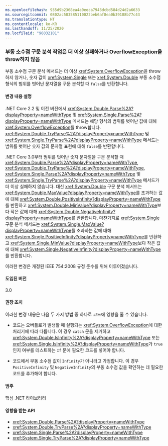 ```yaml
---
ms.openlocfilehash: 935d9b2368ea4a0eeca7943dcbd584d24d2a6633
ms.sourcegitcommit: 0802ac583585110022beb6af8ea0b39188b77c43
ms.translationtype: HT
ms.contentlocale: ko-KR
ms.lasthandoff: 11/25/2020
ms.locfileid: "96032101"
---
```

### <a name="floating-point-parsing-operations-no-longer-fail-or-throw-an-overflowexception"></a>부동 소수점 구문 분석 작업은 더 이상 실패하거나 OverflowException을 throw하지 않음

부동 소수점 구문 분석 메서드는 더 이상 <xref:System.OverflowException>을 throw하지 않거나, 숫자 값이 <xref:System.Single> 또는 <xref:System.Double> 부동 소수점 형식의 범위를 벗어난 문자열을 구문 분석할 때 `false`를 반환합니다.

#### <a name="change-description"></a>변경 내용 설명

.NET Core 2.2 및 이전 버전에서 <xref:System.Double.Parse%2A?displayProperty=nameWithType> 및 <xref:System.Single.Parse%2A?displayProperty=nameWithType> 메서드는 해당 형식의 범위를 벗어난 값에 대해 <xref:System.OverflowException>를 throw합니다. <xref:System.Double.TryParse%2A?displayProperty=nameWithType> 및 <xref:System.Single.TryParse%2A?displayProperty=nameWithType> 메서드는 범위를 벗어난 숫자 값의 문자열 표현에 대해 `false`를 반환합니다.

.NET Core 3.0부터 범위를 벗어난 숫자 문자열을 구문 분석할 때 <xref:System.Double.Parse%2A?displayProperty=nameWithType>, <xref:System.Double.TryParse%2A?displayProperty=nameWithType>, <xref:System.Single.Parse%2A?displayProperty=nameWithType> 및 <xref:System.Single.TryParse%2A?displayProperty=nameWithType> 메서드가 더 이상 실패하지 않습니다. 대신 <xref:System.Double> 구문 분석 메서드는 <xref:System.Double.MaxValue?displayProperty=nameWithType>를 초과하는 값에 대해 <xref:System.Double.PositiveInfinity?displayProperty=nameWithType>를 반환하고 <xref:System.Double.MinValue?displayProperty=nameWithType>보다 작은 값에 대해 <xref:System.Double.NegativeInfinity?displayProperty=nameWithType>를 반환합니다. 마찬가지로 <xref:System.Single> 구문 분석 메서드는 <xref:System.Single.MaxValue?displayProperty=nameWithType>를 초과하는 값에 대해 <xref:System.Single.PositiveInfinity?displayProperty=nameWithType>를 반환하고 <xref:System.Single.MinValue?displayProperty=nameWithType>보다 작은 값에 대해 <xref:System.Single.NegativeInfinity?displayProperty=nameWithType>를 반환합니다.

이러한 변경은 개정된 IEEE 754:2008 규정 준수를 위해 이루어졌습니다.

#### <a name="version-introduced"></a>도입된 버전

3.0

#### <a name="recommended-action"></a>권장 조치

이러한 변경 내용은 다음 두 가지 방법 중 하나로 코드에 영향을 줄 수 있습니다.

- 코드는 오버플로가 발생할 때 실행되는 <xref:System.OverflowException>에 대한 처리기에 따라 다릅니다. 이 경우 `catch` 문을 제거하고 <xref:System.Double.IsInfinity%2A?displayProperty=nameWithType> 또는 <xref:System.Single.IsInfinity%2A?displayProperty=nameWithType>가 `true`인지 여부를 테스트하는 `If` 문에 필요한 코드를 넣어야 합니다.

- 코드에서 부동 소수점 값이 `Infinity`가 아니라고 가정합니다. 이 경우 `PositiveInfinity` 및 `NegativeInfinity`의 부동 소수점 값을 확인하는 데 필요한 코드를 추가해야 합니다.

#### <a name="category"></a>범주

핵심 .NET 라이브러리

#### <a name="affected-apis"></a>영향을 받는 API

- <xref:System.Double.Parse%2A?displayProperty=nameWithType>
- <xref:System.Double.TryParse%2A?displayProperty=nameWithType>
- <xref:System.Single.Parse%2A?displayProperty=nameWithType>
- <xref:System.Single.TryParse%2A?displayProperty=nameWithType>

<!--

#### Affected APIs

- `Overload:System.Double.Parse`
- `Overload:System.Double.TryParse`
- `Overload:System.Single.Parse`
- `Overload:System.Single.TryParse`

-->
